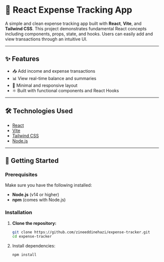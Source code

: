 # 💸 React Expense Tracking App

A simple and clean expense tracking app built with **React**, **Vite**, and **Tailwind CSS**. This project demonstrates fundamental React concepts including components, props, state, and hooks. Users can easily add and view transactions through an intuitive UI.

---

## ✨ Features

- 📥 Add income and expense transactions
- 📊 View real-time balance and summaries
- 🎯 Minimal and responsive layout
- ⚛️ Built with functional components and React Hooks

---

## 🛠 Technologies Used

- [React](https://reactjs.org/)
- [Vite](https://vitejs.dev/)
- [Tailwind CSS](https://tailwindcss.com/)
- [Node.js](https://nodejs.org/)

---

## 🚀 Getting Started

### Prerequisites

Make sure you have the following installed:

- **Node.js** (v14 or higher)
- **npm** (comes with Node.js)

### Installation

1. **Clone the repository:**

   ```bash
   git clone https://github.com/zineeddinehazi/expense-tracker.git
   cd expense-tracker
   ```
2. Install dependencies:
   ```bach
   npm install
   ```
